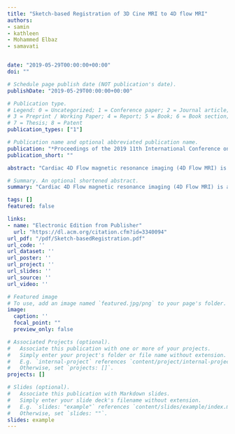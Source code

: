 ```yaml
---
title: "Sketch-based Registration of 3D Cine MRI to 4D flow MRI"
authors:
- samin
- kathleen
- Mohammed Elbaz
- samavati


date: "2019-05-29T00:00:00+00:00"
doi: ""

# Schedule page publish date (NOT publication's date).
publishDate: "2019-05-29T00:00:00+00:00"

# Publication type.
# Legend: 0 = Uncategorized; 1 = Conference paper; 2 = Journal article;
# 3 = Preprint / Working Paper; 4 = Report; 5 = Book; 6 = Book section;
# 7 = Thesis; 8 = Patent
publication_types: ["1"]

# Publication name and optional abbreviated publication name.
publication: "*Proceedings of the 2019 11th International Conference on Bioinformatics and Biomedical Technology (ACM)*"
publication_short: ""

abstract: "Cardiac 4D Flow magnetic resonance imaging (4D Flow MRI) is a recent powerful technology that uniquely enables in-vivo acquisition of time-varying volumetric blood flow velocity field information in the three spatial dimensions over the cardiac cycle. Hence, 4D Flow MRI has emerged as an important medical diagnostic tool for evaluation of blood flow alteration in the heart chambers and great vessels. A critical requirement for accurate quantification and visualization of blood flow within the different heart chambers (eg the left ventricle (LV)) is the accurate anatomical context of cardiac chambers, which is missing in the 4D Flow MRI data. To tackle this problem, recent studies have proposed fusing the 4D Flow data with a complementary anatomical MRI scan (short axis 3D (multiple 2D slices) cine SSFP) through registration. However, since image registration is a non-linear optimization problem, the registration is …"

# Summary. An optional shortened abstract.
summary: "Cardiac 4D Flow magnetic resonance imaging (4D Flow MRI) is a recent powerful technology that uniquely enables in-vivo acquisition of time-varying volumetric blood flow velocity field information in the three spatial dimensions over the cardiac cycle. Hence, 4D Flow MRI has emerged as an important medical diagnostic tool for evaluation of blood flow alteration in the heart chambers and great vessels. A critical requirement for accurate quantification and visualization of blood flow within the di..."

tags: []
featured: false

links:
- name: "Electronic Edition from Publisher"
  url: "https://dl.acm.org/citation.cfm?id=3340094"
url_pdf: "/pdf/Sketch-basedRegistration.pdf"
url_code: ''
url_dataset: ''
url_poster: ''
url_project: ''
url_slides: ''
url_source: ''
url_video: ''

# Featured image
# To use, add an image named `featured.jpg/png` to your page's folder. 
image:
  caption: ''
  focal_point: ""
  preview_only: false

# Associated Projects (optional).
#   Associate this publication with one or more of your projects.
#   Simply enter your project's folder or file name without extension.
#   E.g. `internal-project` references `content/project/internal-project/index.md`.
#   Otherwise, set `projects: []`.
projects: []

# Slides (optional).
#   Associate this publication with Markdown slides.
#   Simply enter your slide deck's filename without extension.
#   E.g. `slides: "example"` references `content/slides/example/index.md`.
#   Otherwise, set `slides: ""`.
slides: example
---
```

